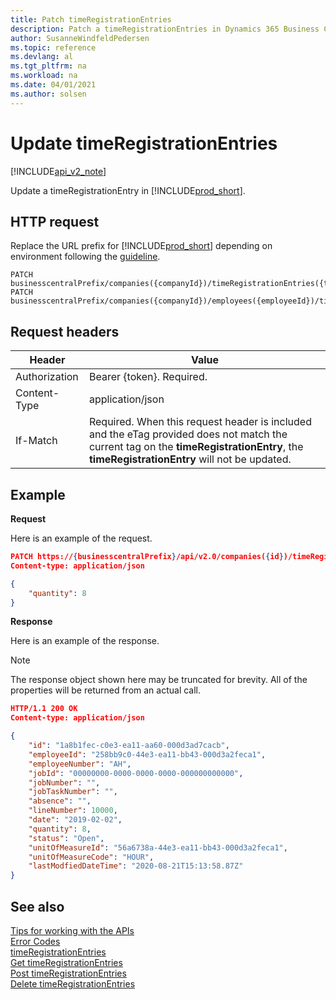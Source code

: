 ```yaml
---
title: Patch timeRegistrationEntries 
description: Patch a timeRegistrationEntries in Dynamics 365 Business Central.
author: SusanneWindfeldPedersen
ms.topic: reference
ms.devlang: al
ms.tgt_pltfrm: na
ms.workload: na
ms.date: 04/01/2021
ms.author: solsen
---
```


# Update timeRegistrationEntries

[!INCLUDE[api_v2_note](../../../includes/api_v2_note.md)]

Update a timeRegistrationEntry in [!INCLUDE[prod_short](../../../includes/prod_short.md)].


## HTTP request
Replace the URL prefix for [!INCLUDE[prod_short](../../../includes/prod_short.md)] depending on environment following the [guideline](../../v2.0/endpoints-apis-for-dynamics.md).
```
PATCH businesscentralPrefix/companies({companyId})/timeRegistrationEntries({timeregistrationId})
PATCH businesscentralPrefix/companies({companyId})/employees({employeeId})/timeRegistrationEntries({timeregistrationId})
```

## Request headers

|Header        |Value                    |
|--------------|-------------------------|
|Authorization |Bearer {token}. Required.|
|Content-Type  |application/json         |
|If-Match      |Required. When this request header is included and the eTag provided does not match the current tag on the **timeRegistrationEntry**, the **timeRegistrationEntry** will not be updated.|


## Example

**Request**

Here is an example of the request.
```json
PATCH https://{businesscentralPrefix}/api/v2.0/companies({id})/timeRegistrationEntries({timeregistrationId})
Content-type: application/json

{
    "quantity": 8
}
```

**Response**

Here is an example of the response. 

> [!NOTE]  
>   The response object shown here may be truncated for brevity. All of the properties will be returned from an actual call.

```json
HTTP/1.1 200 OK
Content-type: application/json

{
    "id": "1a8b1fec-c0e3-ea11-aa60-000d3ad7cacb",
    "employeeId": "258bb9c0-44e3-ea11-bb43-000d3a2feca1",
    "employeeNumber": "AH",
    "jobId": "00000000-0000-0000-0000-000000000000",
    "jobNumber": "",
    "jobTaskNumber": "",
    "absence": "",
    "lineNumber": 10000,
    "date": "2019-02-02",
    "quantity": 8,
    "status": "Open",
    "unitOfMeasureId": "56a6738a-44e3-ea11-bb43-000d3a2feca1",
    "unitOfMeasureCode": "HOUR",
    "lastModfiedDateTime": "2020-08-21T15:13:58.87Z"
}
```

## See also
[Tips for working with the APIs](../../../developer/devenv-connect-apps-tips.md)  
[Error Codes](../dynamics-error-codes.md)  
[timeRegistrationEntries](../resources/dynamics_timeRegistrationEntry.md)  
[Get timeRegistrationEntries](dynamics_timeRegistrationEntry_get.md)  
[Post timeRegistrationEntries](dynamics_timeRegistrationEntry_create.md)  
[Delete timeRegistrationEntries](dynamics_timeRegistrationEntry_delete.md)  
